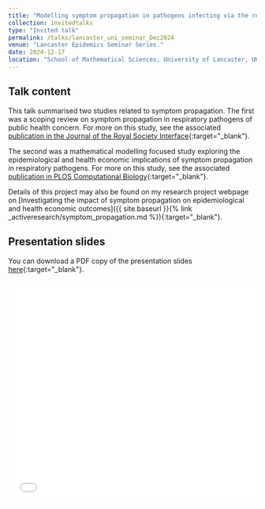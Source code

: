 ```yaml
---
title: "Modelling symptom propagation in pathogens infecting via the respiratory tract"
collection: invitedtalks
type: "Invited talk"
permalink: /talks/lancaster_uni_seminar_Dec2024
venue: "Lancaster Epidemics Seminar Series."
date: 2024-12-17
location: "School of Mathematical Sciences, University of Lancaster, UK"
---
```


## Talk content
This talk summarised two studies related to symptom propagation. The first was a scoping review on symptom propagation in respiratory pathogens of public health concern. For more on this study, see the associated [publication in the Journal of the Royal Society Interface](https://doi.org/10.1098/rsif.2024.0009){:target="_blank"}.

The second was a mathematical modelling focused study exploring the epidemiological and health economic implications of symptom propagation in respiratory pathogens. For more on this study, see the associated [publication in PLOS Computational Biology](https://doi.org/10.1371/journal.pcbi.1012096){:target="_blank"}.

Details of this project may also be found on my research project webpage on [Investigating the impact of symptom propagation on epidemiological and health economic outcomes]({{ site.baseurl }}{% link _activeresearch/symptom_propagation.md %}){:target="_blank"}.

<!-- <figure>
  <img src="/images/TalkImages/UniOfOxford_MathBioEcologySeminar_May2024_TalkPhoto.jpeg" alt="Presenting photo"/>
</figure> -->

## Presentation slides
You can download a PDF copy of the presentation slides [here](/files/TalkSlides/2024-12-17-Hill_Lancaster_seminar.pdf){:target="_blank"}.
<iframe src="/files/TalkSlides/2024-12-17-Hill_Lancaster_seminar.pdf" width="100%" height="450" frameborder="no" border="0" marginwidth="0" marginheight="0"></iframe>
